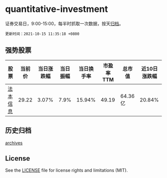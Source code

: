 # quantitative-investment

证券交易日，9:00-15:00，每半时抓取一次数据，按天[归档](archives)。

`更新时间：2021-10-15 11:35:18 +0800`

## 强势股票

|股票|当前价|当日涨跌幅|当日振幅|当日换手率|市盈率TTM|总市值|近10日涨跌幅|
|----|----|----|----|----|----|----|----|
|[法本信息](https://xueqiu.com/S/SZ300925)|29.22|3.07%|7.9%|15.94%|49.19|64.36亿|20.84%|

## 历史归档

[archives](archives)

## License

See the [LICENSE](LICENSE) file for license rights and limitations (MIT).